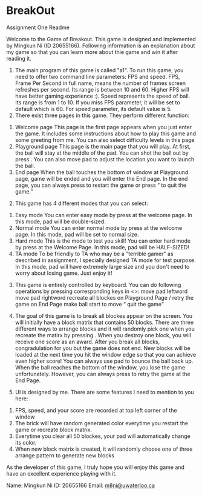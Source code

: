 # BreakOut
Assignment One Readme

Welcome to the Game of Breakout. This game is designed and implemented by Mingkun Ni (ID 20655166). Following information is an explanation about my game so that you can learn more about thie game and win it after reading it.

1. The main program of this game is called "a1". To run this game, you need to offer two command line parameters: FPS and speed. FPS, Frame Per Second in full name, means the number of frames screen refreshes per second. Its range is between 10 and 60. Higher FPS will have better gaming experience :). Speed represents the speed of ball. Its range is from 1 to 10. If you miss FPS parameter, it will be set to default which is 60. For speed parameter, its default value is 5.
2. There exist three pages in this game. They perform different function:
  1) Welcome page
     This page is the first page appears when you just enter the game. It includes some instructions about how to play this game and some greeting from me. You can also select difficulty levels in this page
  2) Playground page
     This page is the main page that you will play. At first, the ball will stay at the middle of the pad. You can shot the ball out by press <space>. You can also move pad to adjust the location you want to launch the ball.
  3) End page
     When the ball touches the bottom of window at Playground page, game will be ended and you will enter the End page. In the end page, you can always press <r> to restart the game or press <q> to quit the game.

2. This game has 4 different modes that you can select:
  1) Easy mode
     You can enter easy mode by press <e> at the welcome page. In this mode, pad will be double-sized.
  2) Normal mode
     You can enter normal mode by press <n> at the welcome page. In this mode, pad will be set to normal size.
  3) Hard mode
     This is the mode to test you skill! You can enter hard mode by press <h> at the Welcome Page. In this mode, pad will be HALF-SIZED!
  4) TA mode 
     To be friendly to TA who may be a "terrible gamer" as described in assignment, I specially designed TA mode for test purpose. In this mode, pad will have extremely large size and you don't need to worry about losing game. Just enjoy it!

3. This game is entirely controlled by keyboard. You can do following operations by pressing corresponding keys in <>:
    <a> move pad leftword
    <d> move pad rightword
    <r> recreate all blockes on Playground Page / retry the game on End Page
    <space> make ball start to move
    <q> quit the game

4. The goal of this game is to break all blockes appear on the screen. You will initially have a block matrix that contains 50 blocks. There are three different ways to arrange blocks and it will randomly pick one when you recreate the matirx by pressing <r>. When you destroy one block, you will receive one score as an award. After you break all blocks, congradulation for you but the game does not end. New blocks will be loaded at the next time you hit the window edge so that you can achieve even higher score! You can always use pad to bounce the ball back up. When the ball reaches the bottom of the window, you lose the game unfortunately. However, you can always press <r> to retry the game at the End Page.

5. UI is designed by me. There are some features I need to mention to you here:
  1) FPS, speed, and your score are recorded at top left corner of the window
  2) The brick will have random generated color everytime you restart the game or recreate block matrix.
  3) Everytime you clear all 50 blockes, your pad will automatically change its color.
  4) When new block matrix is created, it will randomly choose one of three arrange pattern to generate new blocks

As the developer of this game, I truly hope you will enjoy this game and have an excellent experience playing with it.

Name: Mingkun Ni
ID: 20655166
Email: m8ni@uwaterloo.ca
